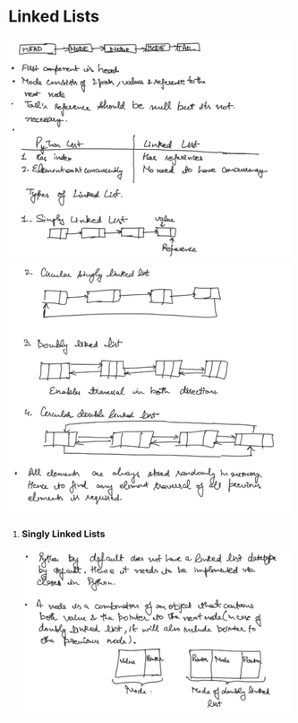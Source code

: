 # Linked Lists

![Linked_list_1](img/linked_list_1.png)
![Linked_list_2](img/linked_list_2.png)

1. ### Singly Linked Lists
    ![Linked_list_1](img/singly_linked_list.png)